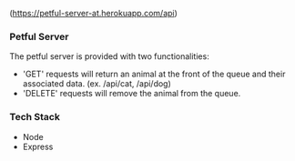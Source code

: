 (https://petful-server-at.herokuapp.com/api)

### Petful Server
The petful server is provided with two functionalities:
- 'GET' requests will return an animal at the front of the queue and their associated data. (ex. /api/cat, /api/dog)
- 'DELETE' requests will remove the animal from the queue.

### Tech Stack
- Node
- Express
